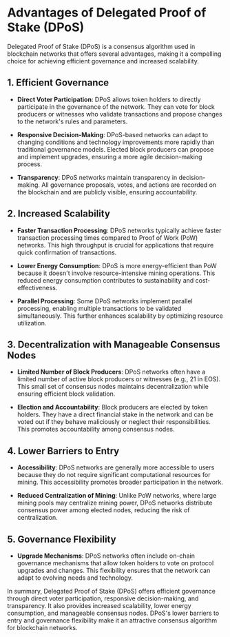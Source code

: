 # Advantages of Delegated Proof of Stake (DPoS)

Delegated Proof of Stake (DPoS) is a consensus algorithm used in blockchain networks that offers several advantages, making it a compelling choice for achieving efficient governance and increased scalability.

## 1. Efficient Governance

- **Direct Voter Participation**: DPoS allows token holders to directly participate in the governance of the network. They can vote for block producers or witnesses who validate transactions and propose changes to the network's rules and parameters.

- **Responsive Decision-Making**: DPoS-based networks can adapt to changing conditions and technology improvements more rapidly than traditional governance models. Elected block producers can propose and implement upgrades, ensuring a more agile decision-making process.

- **Transparency**: DPoS networks maintain transparency in decision-making. All governance proposals, votes, and actions are recorded on the blockchain and are publicly visible, ensuring accountability.

## 2. Increased Scalability

- **Faster Transaction Processing**: DPoS networks typically achieve faster transaction processing times compared to Proof of Work (PoW) networks. This high throughput is crucial for applications that require quick confirmation of transactions.

- **Lower Energy Consumption**: DPoS is more energy-efficient than PoW because it doesn't involve resource-intensive mining operations. This reduced energy consumption contributes to sustainability and cost-effectiveness.

- **Parallel Processing**: Some DPoS networks implement parallel processing, enabling multiple transactions to be validated simultaneously. This further enhances scalability by optimizing resource utilization.

## 3. Decentralization with Manageable Consensus Nodes

- **Limited Number of Block Producers**: DPoS networks often have a limited number of active block producers or witnesses (e.g., 21 in EOS). This small set of consensus nodes maintains decentralization while ensuring efficient block validation.

- **Election and Accountability**: Block producers are elected by token holders. They have a direct financial stake in the network and can be voted out if they behave maliciously or neglect their responsibilities. This promotes accountability among consensus nodes.

## 4. Lower Barriers to Entry

- **Accessibility**: DPoS networks are generally more accessible to users because they do not require significant computational resources for mining. This accessibility promotes broader participation in the network.

- **Reduced Centralization of Mining**: Unlike PoW networks, where large mining pools may centralize mining power, DPoS networks distribute consensus power among elected nodes, reducing the risk of centralization.

## 5. Governance Flexibility

- **Upgrade Mechanisms**: DPoS networks often include on-chain governance mechanisms that allow token holders to vote on protocol upgrades and changes. This flexibility ensures that the network can adapt to evolving needs and technology.

In summary, Delegated Proof of Stake (DPoS) offers efficient governance through direct voter participation, responsive decision-making, and transparency. It also provides increased scalability, lower energy consumption, and manageable consensus nodes. DPoS's lower barriers to entry and governance flexibility make it an attractive consensus algorithm for blockchain networks.
